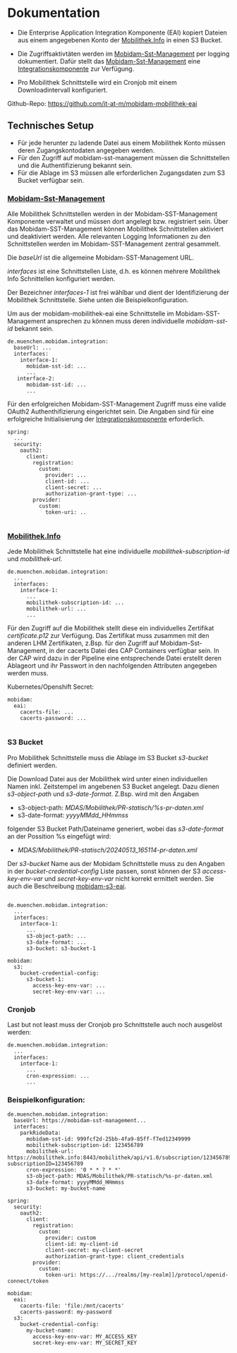 # Dokumentation

- Die Enterprise Application Integration Komponente (EAI) kopiert Dateien aus einem angegebenen Konto der [Mobilithek.Info](https://mobilithek.info/) in einen S3 Bucket.

- Die Zugriffsaktivtäten werden im [Mobidam-Sst-Management](https://github.com/it-at-m/mobidam-sst-management) per logging dokumentiert. Dafür stellt das [Mobidam-Sst-Management](https://github.com/it-at-m/mobidam-sst-management) eine [Integrationskomponente](https://github.com/it-at-m/mobidam-sst-management/tree/sprint/mobidam-sst-management-integration) zur Verfügung.

- Pro Mobilithek Schnittstelle wird ein Cronjob mit einem Downloadintervall konfiguriert.

Github-Repo:  https://github.com/it-at-m/mobidam-mobilithek-eai

## Technisches Setup
- Für jede herunter zu ladende Datei aus einem Mobilithek Konto müssen deren Zugangskontodaten angegeben werden.
- Für den Zugriff auf mobidam-sst-management müssen die Schnittstellen und die Authentifizierung bekannt sein.
- Für die Ablage im S3 müssen alle erforderlichen Zugangsdaten zum S3 Bucket verfügbar sein.

### [Mobidam-Sst-Management](https://github.com/it-at-m/mobidam-sst-management)
Alle Mobilithek Schnittstellen werden in der Mobidam-SST-Management Komponente verwaltet und müssen dort angelegt bzw. registriert sein.
Über das Mobidam-SST-Management können Mobilithek Schnittstellen aktiviert und deaktiviert werden. Alle relevanten Logging Informationen zu den Schnittstellen werden im Mobidam-SST-Management zentral gesammelt.

Die _baseUrl_ ist die allgemeine Mobidam-SST-Management URL.

_interfaces_ ist eine Schnittstellen Liste, d.h. es können mehrere Mobilithek Info Schnittellen konfiguriert werden.

Der Bezeichner _interfaces-1_ ist frei wählbar und dient der Identifizierung der Mobilithek Schnittstelle. Siehe unten die Beispielkonfiguration.

Um aus der mobidam-mobilithek-eai eine Schnittstelle im Mobidam-SST-Management ansprechen zu können muss deren individuelle _mobidam-sst-id_ bekannt sein.

```
de.muenchen.mobidam.integration:
  baseUrl: ...
  interfaces:
    interface-1:
      mobidam-sst-id: ...
      ...
   interface-2:
      mobidam-sst-id: ... 
      ...  
```

Für den erfolgreichen Mobidam-SST-Management Zugriff muss eine valide OAuth2 Authenthifizierung eingerichtet sein.
Die Angaben sind für eine erfolgreiche Initialisierung der [Integrationskomponente](https://github.com/it-at-m/mobidam-sst-management/tree/sprint/mobidam-sst-management-integration) erforderlich.

```
spring:
  ...
  security:
    oauth2:
      client:
        registration:
          custom:
            provider: ...
            client-id: ...
            client-secret: ...
            authorization-grant-type: ...
        provider:
          custom:
            token-uri: ..
            
```

### [Mobilithek.Info](https://mobilithek.info/)

Jede Mobilithek Schnittstelle hat eine individuelle _mobilithek-subscription-id_ und _mobilithek-url_.

```
de.muenchen.mobidam.integration:
  ...
  interfaces:
    interface-1:
      ...
      mobilithek-subscription-id: ...
      mobilithek-url: ...
      ...
```

Für den Zugriff auf die Mobilithek stellt diese ein individuelles Zertifikat _certificate.p12_ zur Verfügung. 
Das Zertifikat muss zusammen mit den anderen LHM Zertifikaten, z.Bsp. für den Zugriff auf Mobidam-Sst-Management, in der cacerts Datei des CAP Containers verfügbar sein. 
In der CAP wird dazu in der Pipeline eine entsprechende Datei erstellt deren Ablageort und ihr Passwort in den nachfolgenden Attributen angegeben werden muss.

Kubernetes/Openshift Secret:
```
mobidam:
  eai:
    cacerts-file: ...
    cacerts-password: ...
     
```


### S3 Bucket

Pro Mobilithek Schnittstelle muss die Ablage im S3 Bucket _s3-bucket_ definiert werden.

Die Download Datei aus der Mobilithek wird unter einen individuellen Namen inkl. Zeitstempel im angebenen S3 Bucket angelegt.
Dazu dienen _s3-object-path_ und _s3-date-format_. Z.Bsp. wird mit den Angaben 

- s3-object-path: _MDAS/Mobilithek/PR-statisch/%s-pr-daten.xml_
- s3-date-format: _yyyyMMdd_HHmmss_

folgender S3 Bucket Path/Dateiname generiert, wobei das _s3-date-format_ an der Possition %s eingefügt wird: 

- _MDAS/Mobilithek/PR-statisch/20240513_165114-pr-daten.xml_

Der _s3-bucket_ Name aus der Mobidam Schnittstelle muss zu den Angaben in der _bucket-credential-config_ Liste passen, sonst können der S3 _access-key-env-var_ und _secret-key-env-var_ nicht korrekt ermittelt werden. Sie auch die Beschreibung [mobidam-s3-eai](https://github.com/it-at-m/mobidam-s3-eai/blob/sprint/docs/README.md#konfiguration).



```

de.muenchen.mobidam.integration:
  ...
  interfaces:
    interface-1:
      ...
      s3-object-path: ...
      s3-date-format: ...
      s3-bucket: s3-bucket-1

mobidam:
  s3:
    bucket-credential-config:
      s3-bucket-1:
        access-key-env-var: ...
        secret-key-env-var: ...

```




### Cronjob
Last but not least muss der Cronjob pro Schnittstelle auch noch ausgelöst werden:

```
de.muenchen.mobidam.integration:
  ...
  interfaces:
    interface-1:
      ...
      cron-expression: ...
      ...
```



### Beispielkonfiguration:

```
de.muenchen.mobidam.integration:
  baseUrl: https://mobidam-sst-management...
  interfaces:
    parkRideData:
      mobidam-sst-id: 999fcf2d-25bb-4fa9-85ff-f7ed12349999
      mobilithek-subscription-id: 123456789
      mobilithek-url: https://mobilithek.info:8443/mobilithek/api/v1.0/subscription/123456789/clientPullService?subscriptionID=123456789
      cron-expression: '0 * * ? * *'
      s3-object-path: MDAS/Mobilithek/PR-statisch/%s-pr-daten.xml
      s3-date-format: yyyyMMdd_HHmmss
      s3-bucket: my-bucket-name

spring:
  security:
    oauth2:
      client:
        registration:
          custom:
            provider: custom
            client-id: my-client-id
            client-secret: my-client-secret
            authorization-grant-type: client_credentials
        provider:
          custom:
            token-uri: https://.../realms/[my-realm]]/protocol/openid-connect/token

mobidam:
  eai:
    cacerts-file: 'file:/mnt/cacerts'
    cacerts-password: my-password
  s3:
    bucket-credential-config:
      my-bucket-name:
        access-key-env-var: MY_ACCESS_KEY
        secret-key-env-var: MY_SECRET_KEY

```
